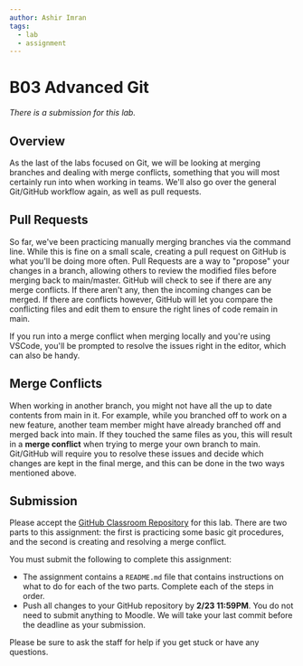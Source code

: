 ```yaml
---
author: Ashir Imran
tags:
  - lab
  - assignment
---
```


# B03 Advanced Git

_There is a submission for this lab._

## Overview

As the last of the labs focused on Git, we will be looking at merging branches and dealing with merge conflicts, something that you will most certainly run into when working in teams. We'll also go over the general Git/GitHub workflow again, as well as pull requests.

## Pull Requests

So far, we've been practicing manually merging branches via the command line. While this is fine on a small scale, creating a pull request on GitHub is what you'll be doing more often. Pull Requests are a way to "propose" your changes in a branch, allowing others to review the modified files before merging back to main/master. GitHub will check to see if there are any merge conflicts. If there aren't any, then the incoming changes can be merged. If there are conflicts however, GitHub will let you compare the conflicting files and edit them to ensure the right lines of code remain in main.

If you run into a merge conflict when merging locally and you're using VSCode, you'll be prompted to resolve the issues right in the editor, which can also be handy.

## Merge Conflicts

When working in another branch, you might not have all the up to date contents from main in it. For example, while you branched off to work on a new feature, another team member might have already branched off and merged back into main. If they touched the same files as you, this will result in a **merge conflict** when trying to merge your own branch to main. Git/GitHub will require you to resolve these issues and decide which changes are kept in the final merge, and this can be done in the two ways mentioned above.

## Submission

Please accept the [GitHub Classroom Repository](https://) for this lab. There are two parts to this assignment: the first is practicing some basic git procedures, and the second is creating and resolving a merge conflict.

You must submit the following to complete this assignment:

- The assignment contains a `README.md` file that contains instructions on what to do for each of the two parts. Complete each of the steps in order.
- Push all changes to your GitHub repository by **2/23 11:59PM**. You
  do not need to submit anything to Moodle. We will take your last
  commit before the deadline as your submission.

Please be sure to ask the staff for help if you get stuck or have any questions.
